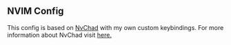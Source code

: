 ## NVIM Config

This config is based on [NvChad](https://github.com/siduck76/NvChad) with my own custom keybindings.
For more information about NvChad visit [here.](https://github.com/siduck76/NvChad/wiki#clone-my-setup)
